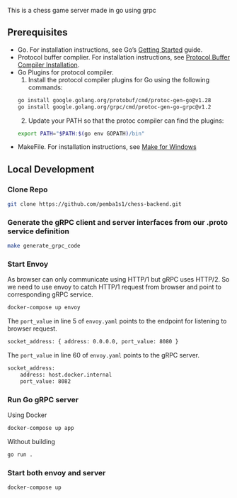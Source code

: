 This is a chess game server made in go using grpc
## Prerequisites

- Go. For installation instructions, see Go’s [Getting Started](https://golang.org/doc/install) guide.
- Protocol buffer complier. For installation instructions, see [Protocol Buffer Compiler Installation](https://grpc.io/docs/protoc-installation/).
- Go Plugins for protocol compiler.
    1. Install the protocol compiler plugins for Go using the following commands: 
    ```bash
    go install google.golang.org/protobuf/cmd/protoc-gen-go@v1.28
    go install google.golang.org/grpc/cmd/protoc-gen-go-grpc@v1.2
    ```
    2. Update your PATH so that the protoc compiler can find the plugins:
    ```bash
    export PATH="$PATH:$(go env GOPATH)/bin"
    ```
- MakeFile. For installation instructions, see [Make for Windows](https://gnuwin32.sourceforge.net/packages/make.htm)

## Local Development
### Clone Repo
```bash
git clone https://github.com/pemba1s1/chess-backend.git
```
### Generate the gRPC client and server interfaces from our .proto service definition
```bash
make generate_grpc_code
```
### Start Envoy
As browser can only communicate using HTTP/1 but gRPC uses HTTP/2. So we need to use envoy to catch HTTP/1 request from browser and point to corresponding gRPC service.
```bash
docker-compose up envoy
```
The `port_value` in line 5 of `envoy.yaml` points to the endpoint for listening to browser request.
```bash
socket_address: { address: 0.0.0.0, port_value: 8080 }
```
The `port_value` in line 60 of `envoy.yaml` points to the gRPC server.
```bash
socket_address:
    address: host.docker.internal
    port_value: 8082
```
### Run Go gRPC server
Using Docker
```bash
docker-compose up app
```
Without building
```bash
go run .
```
### Start both envoy and server
```bash
docker-compose up
```